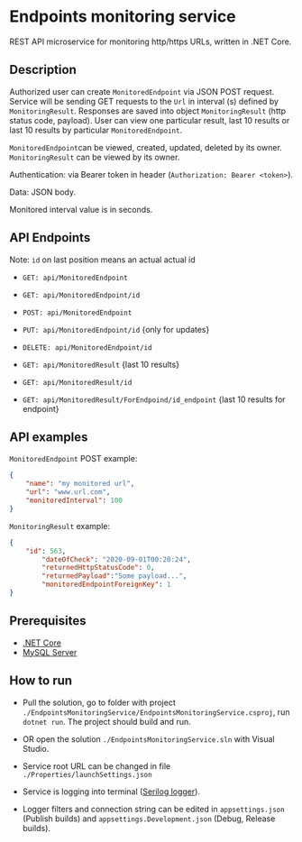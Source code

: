 # Endpoints monitoring service

REST API microservice for monitoring http/https URLs, written in .NET Core.


## Description
Authorized user can create `MonitoredEndpoint` via JSON POST request. Service will be sending GET requests to the `Url` in interval (s) defined by `MonitoringResult`. Responses are saved into object `MonitoringResult` (http status code, payload).
User can view one particular result, last 10 results or last 10 results by particular `MonitoredEndpoint`.

`MonitoredEndpoint`can be viewed, created, updated, deleted by its owner.
`MonitoringResult` can be viewed by its owner. 

Authentication: via Bearer token in header (`Authorization: Bearer <token>`).


Data: JSON body.


Monitored interval value is in seconds.

## API Endpoints
Note: `id` on last position means an actual actual id
* `GET: api/MonitoredEndpoint`
* `GET: api/MonitoredEndpoint/id` 
* `POST: api/MonitoredEndpoint`
* `PUT: api/MonitoredEndpoint/id` {only for updates}
* `DELETE: api/MonitoredEndpoint/id`


* `GET: api/MonitoredResult` {last 10 results}
* `GET: api/MonitoredResult/id`
* `GET: api/MonitoredResult/ForEndpoind/id_endpoint` {last 10 results for endpoint}



## API examples
`MonitoredEndpoint` POST example:
```json
{
    "name": "my monitored url",
    "url": "www.url.com",
    "monitoredInterval": 100
}
```
`MonitoringResult` example:
```json
{
    "id": 563,
        "dateOfCheck": "2020-09-01T00:20:24",
        "returnedHttpStatusCode": 0,
        "returnedPayload":"Some payload...",
        "monitoredEndpointForeignKey": 1
}
```

## Prerequisites
* [.NET Core](https://dotnet.microsoft.com/download)
* [MySQL Server](https://www.mysql.com)

## How to run
* Pull the solution, go to folder with project `./EndpointsMonitoringService/EndpointsMonitoringService.csproj`, run `dotnet run`. The project should build and run.
* OR open the solution `./EndpointsMonitoringService.sln` with Visual Studio.

* Service root URL can be changed in file `./Properties/launchSettings.json`
* Service is logging into terminal ([Serilog logger](https://serilog.net)). 
* Logger filters and connection string can be edited in `appsettings.json` (Publish builds) and `appsettings.Development.json` (Debug, Release builds).







